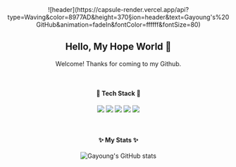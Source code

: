 <div align='center'>
	![header](https://capsule-render.vercel.app/api?type=Waving&color=8977AD&height=370&section=header&text=Gayoung's%20GitHub&animation=fadeIn&fontColor=ffffff&fontSize=80)
<br/>
	
## Hello, My Hope World 👋 
Welcome! Thanks for coming to my Github.
  
<br/>
  
#### 🌱 Tech Stack 🌱
<img src="https://img.shields.io/badge/Flutter-02569B?style=flat&logo=Flutter&logoColor=white"> <img src="https://img.shields.io/badge/JavaScript-F7DF1E?style=flat&logo=JavaScript&logoColor=white">  <img src="https://img.shields.io/badge/CSS3-1572B6?style=flat&logo=CSS3&logoColor=white"> <img src="https://img.shields.io/badge/HTML5-E34F26?style=flat&logo=HTML5&logoColor=white"> <img src="https://img.shields.io/badge/GitHub-181717?style=flat&logo=GitHub&logoColor=white">
  
<br/>
  
#### ✨ My Stats ✨
![Gayoung's GitHub stats](https://github-readme-stats.vercel.app/api?username=gayoung0316&show_icons=true)
</div>

<!--
**gayoung0316/gayoung0316** is a ✨ _special_ ✨ repository because its `README.md` (this file) appears on your GitHub profile.

Here are some ideas to get you started:

- 🔭 I’m currently working on ...
- 🌱 I’m currently learning ...
- 👯 I’m looking to collaborate on ...
- 🤔 I’m looking for help with ...
- 💬 Ask me about ...
- 📫 How to reach me: ...
- 😄 Pronouns: ...
- ⚡ Fun fact: ...
-->
